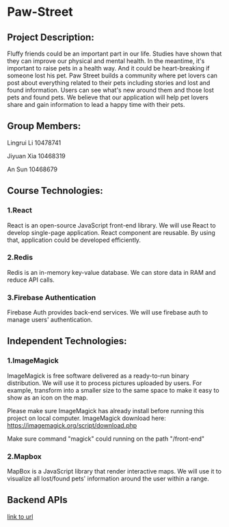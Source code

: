 # Paw-Street

## Project Description:

Fluffy friends could be an important part in our life. Studies have shown that they can improve our physical and mental health. In the meantime, it's important to raise pets in a health way. And it could be heart-breaking if someone lost his pet.
Paw Street builds a community where pet lovers can post about everything related to their pets including stories and lost and found information. Users can see what's new around them and those lost pets and found pets. We believe that our application will help pet lovers share and gain information to lead a happy time with their pets.

## Group Members:

Lingrui Li 10478741

Jiyuan Xia 10468319

An Sun 10468679

## Course Technologies:

### 1.React

React is an open-source JavaScript front-end library. We will use React to develop single-page application. React component are reusable. By using that, application could be developed efficiently.

### 2.Redis

Redis is an in-memory key-value database. We can store data in RAM and reduce API calls.

### 3.Firebase Authentication

Firebase Auth provides back-end services. We will use firebase auth to manage users' authentication.

## Independent Technologies:

### 1.ImageMagick

ImageMagick is free software delivered as a ready-to-run binary distribution. We will use it to process pictures uploaded by users. For example, transform into a smaller size to the same space to make it easy to show as an icon on the map.

Please make sure ImageMagick has already install before running this project on local computer. ImageMagick download here: https://imagemagick.org/script/download.php

Make sure command "magick" could running on the path "/front-end"

### 2.Mapbox

MapBox is a JavaScript library that render interactive maps. We will use it to visualize all lost/found pets' information around the user within a range.

## Backend APIs

[link to url](https://documenter.getpostman.com/view/19990402/2s8YzWQfVy)
